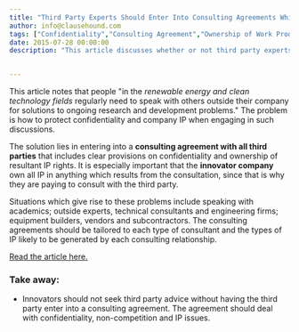 ```yaml
---
title: "Third Party Experts Should Enter Into Consulting Agreements Which Include Robust Confidentiality and IP Transfer Provisions"
author: info@clausehound.com
tags: ["Confidentiality","Consulting Agreement","Ownership of Work Product","Ownership of Intellectual Property","Human Resources","info@clausehound.com"]
date: 2015-07-28 00:00:00
description: "This article discusses whether or not third party experts should enter into Consulting Ageeements."


---
```



This article notes that people "in the *renewable energy and clean technology fields* regularly need to speak with others outside their company for solutions to ongoing research and development problems." The problem is how to protect confidentiality and company IP when engaging in such discussions. 

The solution lies in entering into a **consulting agreement with all third parties** that includes clear provisions on confidentiality and ownership of resultant IP rights. It is especially important that the **innovator company** own all IP in anything which results from the consultation, since that is why they are paying to consult with the third party.

Situations which give rise to these problems include speaking with academics; outside experts, technical consultants and engineering firms; equipment builders, vendors and subcontractors. The consulting agreements should be tailored to each type of consultant and the types of IP likely to be generated by each consulting relationship.

[Read the article here.](http://biomassmagazine.com/articles/3622/ip-pitfalls-in-talking-with-others)

### Take away:
- Innovators should not seek third party advice without having the third party enter into a consulting agreement. The agreement should deal with confidentiality, non-competition and IP issues.

